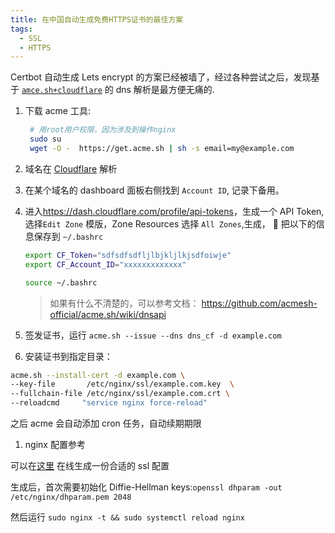 ```yaml
---
title: 在中国自动生成免费HTTPS证书的最佳方案
tags:
  - SSL
  - HTTPS
---
```


Certbot 自动生成 Lets encrypt 的方案已经被墙了，经过各种尝试之后，发现基于 [`amce.sh+cloudflare`](https://github.com/acmesh-official/acme.sh) 的 dns 解析是最方便无痛的.

1. 下载 acme 工具:

   ```bash
    # 用root用户权限，因为涉及到操作nginx
    sudo su
    wget -O -  https://get.acme.sh | sh -s email=my@example.com
   ```

1. 域名在 [Cloudflare](https://www.cloudflare.com/zh-cn/) 解析
1. 在某个域名的 dashboard 面板右侧找到 `Account ID`, 记录下备用。
1. 进入<https://dash.cloudflare.com/profile/api-tokens>，生成一个 API Token,选择`Edit Zone` 模版，Zone Resources 选择 `All Zones`,生成，
   
   把以下的信息保存到 `~/.bashrc`

   ```bash
   export CF_Token="sdfsdfsdfljlbjkljlkjsdfoiwje"
   export CF_Account_ID="xxxxxxxxxxxxx"
   ```

   ```bash
   source ~/.bashrc
   ```

   > 如果有什么不清楚的，可以参考文档： <https://github.com/acmesh-official/acme.sh/wiki/dnsapi>

1. 签发证书，运行 `acme.sh --issue --dns dns_cf -d example.com`

1. 安装证书到指定目录：

```bash
acme.sh --install-cert -d example.com \
--key-file       /etc/nginx/ssl/example.com.key  \
--fullchain-file /etc/nginx/ssl/example.com.crt \
--reloadcmd     "service nginx force-reload"
```

之后 acme 会自动添加 cron 任务，自动续期期限

1. nginx 配置参考

可以在[这里](https://www.digitalocean.com/community/tools/nginx?domains.0.https.certType=custom&domains.0.php.php=false&domains.0.reverseProxy.reverseProxy=true&domains.0.routing.root=false&global.app.lang=zhCN) 在线生成一份合适的 ssl 配置

生成后，首次需要初始化 Diffie-Hellman keys:`openssl dhparam -out /etc/nginx/dhparam.pem 2048`

然后运行 `sudo nginx -t && sudo systemctl reload nginx`
